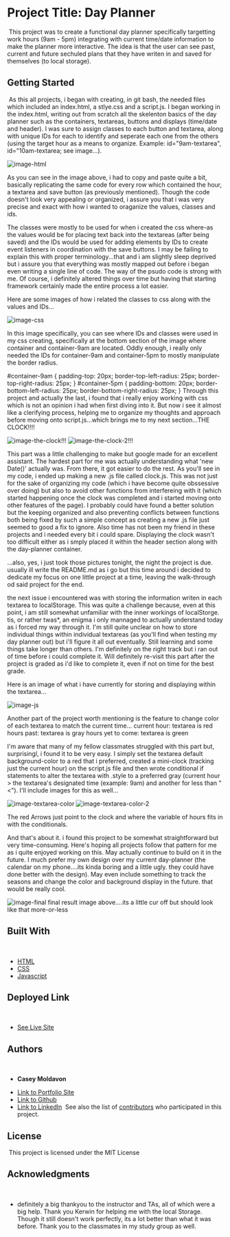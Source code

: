# Project Title: Day Planner
​
This project was to create a functional day planner specifically targetting work hours (9am - 5pm) integrating with current time/date information to make the planner more interactive. The idea is that the user can see past, current and future sechuled plans that they have writen in and saved for themselves (to local storage).
​
## Getting Started
​
As this all projects, i began with creating, in git bash, the needed files which included an index.html, a stlye.css and a script.js. I began working in the index.html, writing out from scratch all the skelenton basics of the day planner such as the containers, textareas, buttons and displays (time/date and header). I was sure to assign classes to each button and textarea, along with unique IDs for each to identify and seperate each one from the others (using the target hour as a means to organize. Example: id="9am-textarea", id="10am-textarea; see image...).

![image-html](images/image-html.jpg)

As you can see in the image above, i had to copy and paste quite a bit, basically replicating the same code for every row which contained the hour, a textarea and save button (as previously mentioned). Though the code doesn't look very appealing or organized, i assure you that i was very precise and exact with how i wanted to oraganize the values, classes and ids.

The classes were mostly to be used for when i created the css where-as the values would be for placing text back into the textareas (after being saved) and the IDs would be used for adding elements by IDs to create event listeners in coordination with the save buttons. I may be failing to explain this with proper terminology...that and i am slightly sleep deprived but i assure you that everything was mostly mapped out before i began even writing a single line of code. The way of the psudo code is strong with me. Of course, i definitely altered things over time but having that starting framework certainly made the entire process a lot easier.

Here are some images of how i related the classes to css along with the values and IDs...

![image-css](images/image-css.jpg)

In this image specifically, you can see where IDs and classes were used in my css creating, specifically at the bottom section of the image where container and container-9am are located. Oddly enough, i really only needed the IDs for container-9am and container-5pm to mostly manipulate the border radius.

#container-9am {
    padding-top: 20px;
    border-top-left-radius: 25px;
    border-top-right-radius: 25px;
}
#container-5pm {
    padding-bottom: 20px;
    border-bottom-left-radius: 25px;
    border-bottom-right-radius: 25px;
}
​
Through this project and actually the last, i found that i really enjoy working with css which is not an opinion i had when first diving into it. But now i see it almost like a clerifying process, helping me to organize my thoughts and approach before moving onto script.js...which brings me to my next section...THE CLOCK!!!!

![image-the-clock!!!](images/image-the-clock.jpg)
![image-the-clock-2!!!](images/image-the-clock-2.jpg)

This part was a little challenging to make but google made for an excellent assistant. The hardest part for me was actually understanding what 'new Date()' actually was. From there, it got easier to do the rest. As you'll see in my code, i ended up making a new .js file called clock.js. This was not just for the sake of organizing my code (which i have become quite obssessive over doing) but also to avoid other functions from interfereing with it (which started happening once the clock was completed and i started moving onto other features of the page). I probably could have found a better solution but the keeping organized and also preventing conflicts between functions both being fixed by such a simple concept as creating a new .js file just seemed to good a fix to ignore. Also time has not been my friend in these projects and i needed every bit i could spare. Displaying the clock wasn't too difficult either as i smply placed it within the header section along with the day-planner container.

...also, yes, i just took those pictures tonight, the night the project is due. usually ill write the README.md as i go but this time around i decided to dedicate my focus on one little project at a time, leaving the walk-through od said project for the end.


the next issue i encountered was with storing the information writen in each textarea to localStorage. This was quite a challenge because, even at this point, i am still somewhat unfamiliar with the inner workings of localStorge. tis, or rather twas*, an enigma i only mannaged to actually understand today as i forced my way through it. I'm still quite unclear on how to store individual things within individual textareas (as you'll find when testing my day planner out) but i'll figure it all out eventually. Still learning and some things take longer than others. I'm definitely on the right track but i ran out of time before i could complete it. Will definitely re-visit this part after the project is graded as i'd like to complete it, even if not on time for the best grade.

Here is an image of what i have currently for storing and displaying within the textarea...

![image-js](images/image-js.jpg)


Another part of the project worth mentioning is the feature to change color of each textarea to match the current time...
current hour: textarea is red
hours past: textarea is gray
hours yet to come: textarea is green

I'm aware that many of my fellow classmates struggled with this part but, surprisingl, i found it to be very easy. I simply set the textarea default background-color to a red that i preferred, created a mini-clock (tracking just the current hour) on the script.js file and then wrote conditional if statements to alter the textarea with .style to a preferred gray (current hour > the textarea's designated time (example: 9am) and another for less than "<"). I'll include images for this as well...


![image-textarea-color](images/image-textarea-color.jpg)
![image-textarea-color-2](images/image-textarea-color-2.jpg)

The red Arrows just point to the clock and where the variable of hours fits in with the conditionals.


And that's about it. i found this project to be somewhat straightforward but very time-consuming. Here's hoping all projects follow that pattern for me as i quite enjoyed working on this. May actually continue to build on it in the future. I much prefer my own design over my current day-planner (the calendar on my phone....its kinda boring and a little ugly. they could have done better with the design). May even include something to track the seasons and change the color and background display in the future. that would be really cool.



![image-final](images/image-final.jpg)
final result image above....its a little cur off but should look like that more-or-less


## Built With
​
* [HTML](https://developer.mozilla.org/en-US/docs/Web/HTML)
* [CSS](https://developer.mozilla.org/en-US/docs/Web/CSS)
* [Javascript](https://developer.mozilla.org/en-US/docs/Web/JavaScript)
​
## Deployed Link
​
* [See Live Site](https://casey-moldavon.github.io/day-planner/)
​
​
## Authors
​
* **Casey Moldavon** 
​
- [Link to Portfolio Site](https://casey-moldavon.github.io/day-planner/)
- [Link to Github](https://github.com/casey-moldavon/day-planner)
- [Link to LinkedIn](https://www.linkedin.com/in/casey-moldavon-442a1761/)
​
See also the list of [contributors](https://github.com/your/project/contributors) who participated in this project.
​
## License
​
This project is licensed under the MIT License 
​
## Acknowledgments
​
* definitely a big thankyou to the instructor and TAs, all of which were a big help. Thank you Kerwin for helping me with the local Storage. Though it still doesn't work perfectly, its a lot better than what it was before.
Thank you to the classmates in my study group as well.